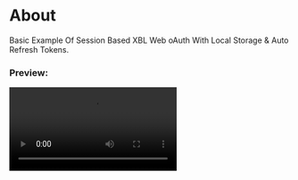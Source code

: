 # About
Basic Example Of Session Based XBL Web oAuth With Local Storage & Auto Refresh Tokens.

### Preview:
<video src="https://github.com/user-attachments/assets/8463815e-178d-4236-9602-bdb27514f795.mp4"></video>





